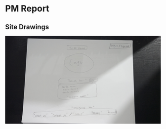 # PM Report

## Site Drawings

![*Home page*](./design/Drawn_site_images/Index(home).jpg "Home page")
